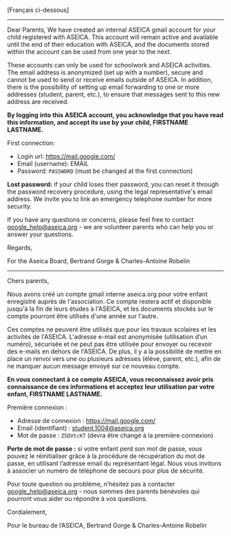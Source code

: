 [Français ci-dessous]

---
Dear Parents,
We have created an internal ASEICA gmail account for your child registered with ASEICA.
This account will remain active and available until the end of their education with ASEICA, and the documents stored within the account can be used from one year to the next.

These accounts can only be used for schoolwork and ASEICA activities. The email address is anonymized (set up with a number), secure and cannot be used to send or receive emails outside of ASEICA.
In addition, there is the possibility of setting up email forwarding to one or more addresses (student, parent, etc.), to ensure that messages sent to this new address are received.

**By logging into this ASEICA account, you acknowledge that you have read this information, and accept its use by your child, FIRSTNAME LASTNAME.**

First connection:
* Login url: https://mail.google.com/
* Email (username): EMAIL
* Password: `PASSWORD` (must be changed at the first connection)

**Lost password:** if your child loses their password, you can reset it through the password recovery procedure, using the legal representative's email address. We invite you to link an emergency telephone number for more security.

If you have any questions or concerns, please feel free to contact google_help@aseica.org - we are volunteer parents who can help you or answer your questions.

Regards,

For the Aseica Board,
Bertrand Gorge & Charles-Antoine Robelin

-----
Chers parents,

Nous avons créé un compte gmail interne aseica.org pour votre enfant enregistré auprès de l'association.
Ce compte restera actif et disponible jusqu'à la fin de leurs études à l'ASEICA, et les documents stockés sur le compte pourront être utilisés d'une année sur l'autre.

Ces comptes ne peuvent être utilisés que pour les travaux scolaires et les activités de l'ASEICA. L'adresse e-mail est anonymisée (utilisation d’un numéro), sécurisée et ne peut pas être utilisée pour envoyer ou recevoir des e-mails en dehors de l'ASEICA.
De plus, il y a la possibilité de mettre en place un renvoi vers une ou plusieurs adresses (élève, parent, etc.), afin de ne manquer aucun message envoyé sur ce nouveau compte.

**En vous connectant à ce compte ASEICA, vous reconnaissez avoir pris connaissance de ces informations et acceptez leur utilisation par votre enfant, FIRSTNAME LASTNAME.**

Première connexion :
* Adresse de connexion : https://mail.google.com/
* Email (identifiant) : student.1004@aseica.org
* Mot de passe : `Z5DVtcKT` (devra être changé à la première connexion)

**Perte de mot de passe :** si votre enfant perd son mot de passe, vous pouvez le réinitialiser grâce à la procédure de récupération du mot de passe, en utilisant l’adresse email du représentant légal. Nous vous invitons à associer un numéro de téléphone de secours pour plus de sécurité.

Pour toute question ou problème, n’hésitez pas à contacter google_help@aseica.org - nous sommes des parents bénévoles qui pourront vous aider ou répondre à vos questions.

Cordialement,

Pour le bureau de l’ASEICA,
Bertrand Gorge & Charles-Antoine Robelin
